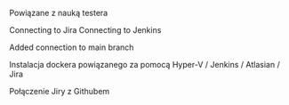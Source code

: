 Powiązane z nauką testera

Connecting to Jira Connecting to Jenkins

Added connection to main branch

Instalacja dockera powiązanego za pomocą Hyper-V / Jenkins / Atlasian / Jira

Połączenie Jiry z Githubem
